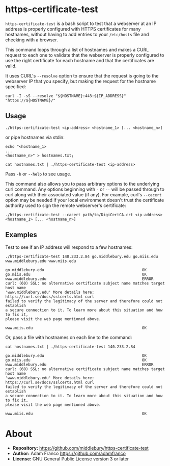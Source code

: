# https-certificate-test

`https-certificate-test` is a bash script to test that a webserver at an IP
address is properly configured with HTTPS certificates for many hostnames,
without having to add entries to your `/etc/hosts` file and checking with a
browser.

This command loops through a list of hostnames and makes a CURL request to
each one to validate that the webserver is properly configured to use the right
certificate for each hostname and that the certificates are valid.

It uses CURL's `--resolve` option to ensure that the request is going to the
webserver IP that you specify, but making the request for the hostname
specified:

```
curl -I -sS --resolve "${HOSTNAME}:443:${IP_ADDRESS}" "https://${HOSTNAME}/"
```

## Usage

```
./https-certificate-test <ip-address> <hostname_1> [... <hostname_n>]
```

or pipe hostnames via stdin:

```
echo "<hostname_1>
...
<hostname_n>" > hostnames.txt;

cat hostnames.txt | ./https-certificate-test <ip-address>
```

Pass `-h` or `--help` to see usage.

This command also allows you to pass arbitrary options to the underlying curl
command. Any options beginning with `-` or `--` will be passed through to curl
along with their associated value (if any). For example, curl's `--cacert`
option may be needed if your local environment doesn't trust the certificate
authority used to sign the remote webserver's certificate:

```
./https-certificate-test --cacert path/to/DigiCertCA.crt <ip-address> <hostname_1> [... <hostname_n>]
```

## Examples

Test to see if an IP address will respond to a few hostnames:

```
./https-certificate-test 140.233.2.84 go.middlebury.edu go.miis.edu www.middlebury.edu www.miis.edu

go.middlebury.edu                                           OK
go.miis.edu                                                 OK
www.middlebury.edu                                          ERROR
curl: (60) SSL: no alternative certificate subject name matches target host name
'www.middlebury.edu' More details here: https://curl.se/docs/sslcerts.html curl
failed to verify the legitimacy of the server and therefore could not establish
a secure connection to it. To learn more about this situation and how to fix it,
please visit the web page mentioned above.

www.miis.edu                                                OK
```

Or, pass a file with hostnames on each line to the command:

```
cat hostnames.txt | ./https-certificate-test 140.233.2.84

go.middlebury.edu                                           OK
go.miis.edu                                                 OK
www.middlebury.edu                                          ERROR
curl: (60) SSL: no alternative certificate subject name matches target host name
'www.middlebury.edu' More details here: https://curl.se/docs/sslcerts.html curl
failed to verify the legitimacy of the server and therefore could not establish
a secure connection to it. To learn more about this situation and how to fix it,
please visit the web page mentioned above.

www.miis.edu                                                OK
```

# About
* **Repository:** https://github.com/middlebury/https-certificate-test
* **Author:** Adam Franco https://github.com/adamfranco
* **License:** GNU General Public License version 3 or later
